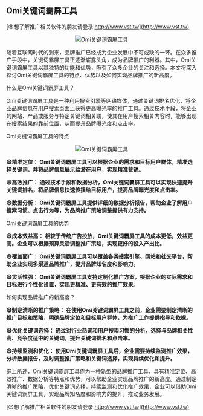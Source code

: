 ## **Omi关键词霸屏工具**

[😍想了解推广相关软件的朋友请登录 http://www.vst.tw](http://www.vst.tw)

 <center><img src="https://vst.tw/MP4/tuiguang/png/6.png" alt="Omi关键词霸屏工具"></center>

随着互联网时代的到来，品牌推广已经成为企业发展中不可或缺的一环。在众多推广手段中，关键词霸屏工具正逐渐崭露头角，成为品牌推广的利器。其中，Omi关键词霸屏工具以其独特的功能和优势，吸引了众多企业的关注和选择。本文将深入探讨Omi关键词霸屏工具的特点、优势以及如何实现品牌推广的新高度。

什么是Omi关键词霸屏工具？

Omi关键词霸屏工具是一种利用搜索引擎等网络媒体，通过关键词排名优化，将企业品牌信息在用户搜索页面上获得更高曝光率的推广工具。通过技术手段，将企业的网站、产品或服务与特定关键词相关联，使其在用户搜索相关内容时，能够出现在搜索结果的靠前位置，从而提升品牌曝光度和点击率。

Omi关键词霸屏工具的特点

 <center><img src="https://vst.tw/MP4/tuiguang/png/2.png" alt="Omi关键词霸屏工具"></center>

**😄精准定位： Omi关键词霸屏工具可以根据企业的需求和目标用户群体，精准选择关键词，并将品牌信息展示给潜在用户，实现精准营销。**

**😄高效推广： 通过技术手段和数据分析，Omi关键词霸屏工具可以实现快速提升关键词排名，将品牌信息快速传播给目标用户，提高品牌曝光度和点击率。**

**😄数据分析： Omi关键词霸屏工具提供详细的数据分析报告，帮助企业了解用户搜索习惯、点击行为等，为品牌推广策略调整提供有力支持。**

Omi关键词霸屏工具的优势

**😄成本效益高： 相较于传统广告投放，Omi关键词霸屏工具的成本更低，效益更高。企业可以根据预算灵活调整推广策略，实现更好的投入产出比。**

**😄覆盖面广： Omi关键词霸屏工具可以覆盖各类搜索引擎、网站和社交平台，帮助企业实现多渠道品牌推广，提升品牌知名度和影响力。**

**😄灵活性强： Omi关键词霸屏工具支持定制化推广方案，根据企业的实际需求和目标进行个性化设置，实现更精准、更有效的推广效果。**

如何实现品牌推广的新高度？

**😄制定清晰的推广策略： 在使用Omi关键词霸屏工具之前，企业需要制定清晰的推广目标和策略，明确品牌定位和目标用户群体，为推广工作提供指导和依据。**

**😄优化关键词选择： 通过对行业热词和用户搜索习惯的分析，选择与品牌相关性高、竞争度适中的关键词，提升关键词排名和点击率。**

**😄持续监测和优化： 使用Omi关键词霸屏工具后，企业需要持续监测推广效果，分析数据报告，及时调整推广策略和关键词选择，实现持续优化和提升。**

综上所述，Omi关键词霸屏工具作为一种新型的品牌推广工具，具有精准定位、高效推广、数据分析等特点和优势，可以帮助企业实现品牌推广的新高度。通过制定清晰的推广策略，优化关键词选择，持续监测和优化推广效果，企业可以借助Omi关键词霸屏工具，实现品牌知名度和影响力的提升，推动业务发展。

[😍想了解推广相关软件的朋友请登录 http://www.vst.tw](http://www.vst.tw)



